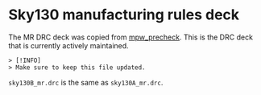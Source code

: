 # Sky130 manufacturing rules deck

The MR DRC deck was copied from [mpw_precheck](https://github.com/efabless/mpw_precheck/blob/main/checks/tech-files/sky130A_mr.drc). This is the DRC deck that is currently actively maintained.

    > [!INFO]
    > Make sure to keep this file updated.

`sky130B_mr.drc` is the same as `sky130A_mr.drc`.